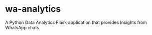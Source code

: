 # wa-analytics
A Python Data Analytics Flask application that provides Insights from WhatsApp chats
